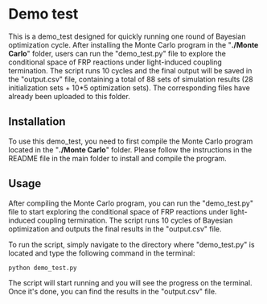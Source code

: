# Demo test

This is a demo_test designed for quickly running one round of Bayesian optimization cycle. After installing the Monte Carlo program in the "**./Monte Carlo**" folder, users can run the "demo_test.py" file to explore the conditional space of FRP reactions under light-induced coupling termination. The script runs 10 cycles and the final output will be saved in the "output.csv" file, containing a total of 88 sets of simulation results (28 initialization sets + 10*5 optimization sets). The corresponding files have already been uploaded to this folder.

## Installation
To use this demo_test, you need to first compile the Monte Carlo program located in the "**./Monte Carlo**" folder. Please follow the instructions in the README file in the main folder to install and compile the program.

## Usage
After compiling the Monte Carlo program, you can run the "demo_test.py" file to start exploring the conditional space of FRP reactions under light-induced coupling termination. The script runs 10 cycles of Bayesian optimization and outputs the final results in the "output.csv" file.

To run the script, simply navigate to the directory where "demo_test.py" is located and type the following command in the terminal:
```
python demo_test.py
```
The script will start running and you will see the progress on the terminal. Once it's done, you can find the results in the "output.csv" file.
